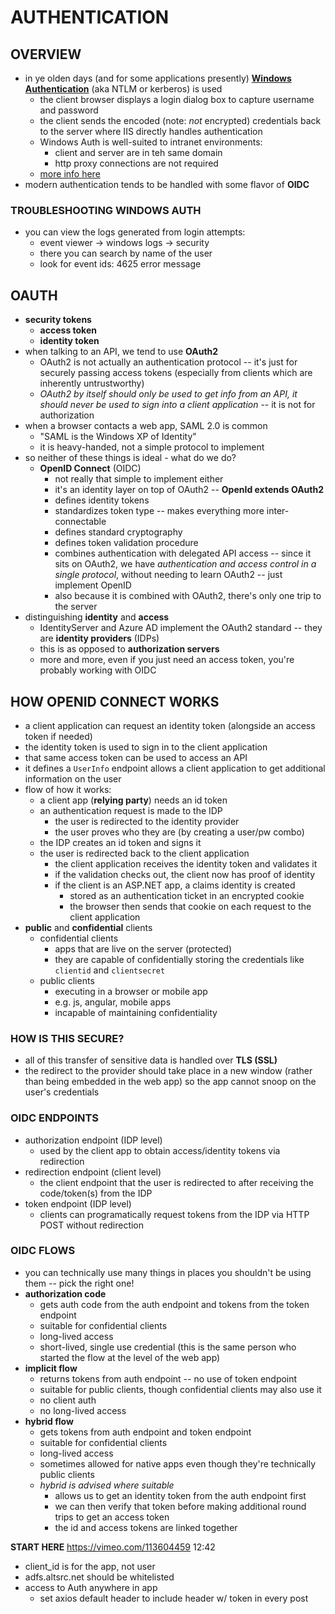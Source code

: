 # AUTHENTICATION

## OVERVIEW
* in ye olden days (and for some applications presently) [**Windows Authentication**](https://docs.microsoft.com/en-us/windows-server/security/windows-authentication/windows-authentication-overview) (aka NTLM or kerberos) is used
    - the client browser displays a login dialog box to capture username and password
    - the client sends the encoded (note: *not* encrypted) credentials back to the server where IIS directly handles authentication
    - Windows Auth is well-suited to intranet environments:
        * client and server are in teh same domain
        * http proxy connections are not required
    - [more info here](https://www.c-sharpcorner.com/UploadFile/84c85b/understanding-windows-authentication-in-detail/)
* modern authentication tends to be handled with some flavor of **OIDC**

### TROUBLESHOOTING WINDOWS AUTH
* you can view the logs generated from login attempts:
    - event viewer -> windows logs -> security
    - there you can search by name of the user
    - look for event ids: 4625 error message

## OAUTH
* **security tokens**
    - **access token**
    - **identity token**
* when talking to an API, we tend to use **OAuth2**
    - OAuth2 is not actually an authentication protocol -- it's just for securely passing access tokens (especially from clients which are inherently untrustworthy)
    - _OAuth2 by itself should only be used to get info from an API, it should never be used to sign into a client application_ -- it is not for authorization
* when a browser contacts a web app, SAML 2.0 is common
    - "SAML is the Windows XP of Identity"
    - it is heavy-handed, not a simple protocol to implement
* so neither of these things is ideal - what do we do?
    - **OpenID Connect** (OIDC)
        * not really that simple to implement either
        * it's an identity layer on top of OAuth2 -- **OpenId extends OAuth2**
        * defines identity tokens
        * standardizes token type -- makes everything more inter-connectable
        * defines standard cryptography
        * defines token validation procedure
        * combines authentication with delegated API access -- since it sits on OAuth2, we have *authentication and access control in a single protocol*, without needing to learn OAuth2 -- just implement OpenID
        * also because it is combined with OAuth2, there's only one trip to the server
* distinguishing **identity** and **access**
    - IdentityServer and Azure AD implement the OAuth2 standard -- they are **identity providers** (IDPs)
    - this is as opposed to **authorization servers**
    - more and more, even if you just need an access token, you're probably working with OIDC

## HOW OPENID CONNECT WORKS
* a client application can request an identity token (alongside an access token if needed)
* the identity token is used to sign in to the client application
* that same access token can be used to access an API
* it defines a `UserInfo` endpoint allows a client application to get additional information on the user
* flow of how it works:
    - a client app (**relying party**) needs an id token
    - an authentication request is made to the IDP
        * the user is redirected to the identity provider
        * the user proves who they are (by creating a user/pw combo)
    - the IDP creates an id token and signs it
    - the user is redirected back to the client application
        * the client application receives the identity token and validates it
        * if the validation checks out, the client now has proof of identity
        * if the client is an ASP.NET app, a claims identity is created
            - stored as an authentication ticket in an encrypted cookie
            - the browser then sends that cookie on each request to the client application
* **public** and **confidential** clients
    - confidential clients
        * apps that are live on the server (protected)
        * they are capable of confidentially storing the credentials like `clientid` and `clientsecret`
    - public clients
        * executing in a browser or mobile app
        * e.g. js, angular, mobile apps
        * incapable of maintaining confidentiality

### HOW IS THIS SECURE?
* all of this transfer of sensitive data is handled over **TLS (SSL)**
* the redirect to the provider should take place in a new window (rather than being embedded in the web app) so the app cannot snoop on the user's credentials


### OIDC ENDPOINTS
* authorization endpoint (IDP level)
    - used by the client app to obtain access/identity tokens via redirection
* redirection endpoint (client level)
    - the client endpoint that the user is redirected to after receiving the code/token(s) from the IDP
* token endpoint (IDP level)
    - clients can programatically request tokens from the IDP via HTTP POST without redirection

### OIDC FLOWS
* you can technically use many things in places you shouldn't be using them -- pick the right one!
* **authorization code**
    - gets auth code from the auth endpoint and tokens from the token endpoint
    - suitable for confidential clients
    - long-lived access
    - short-lived, single use credential (this is the same person who started the flow at the level of the web app)
* **implicit flow**
    - returns tokens from auth endpoint -- no use of token endpoint
    - suitable for public clients, though confidential clients may also use it
    - no client auth
    - no long-lived access
* **hybrid flow**
    - gets tokens from auth endpoint and token endpoint
    - suitable for confidential clients
    - long-lived access
    - sometimes allowed for native apps even though they're technically public clients
    - _hybrid is advised where suitable_
        * allows us to get an identity token from the auth endpoint first
        * we can then verify that token before making additional round trips to get an access token
        * the id and access tokens are linked together



**START HERE** https://vimeo.com/113604459 12:42


* client_id is for the app, not user
* adfs.altsrc.net should be whitelisted
* access to Auth anywhere in app
    - set axios default header to include header w/ token in every post
